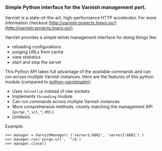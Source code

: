 ### Simple Python interface for the Varnish management port.

Varnish is a state-of-the-art, high-performance HTTP accelerator.
For more information checkout [http://varnish.projects.linpro.no/](http://varnish.projects.linpro.no/)

Varnish provides a simple telnet management interface for doing things like:

  *  reloading configurations
  *  purging URLs from cache
  *  view statistics
  *  start and stop the server

This Python API takes full advantage of the available commands and can run
across multiple Varnish instances. Here are the features of this python module
(compared to [python-varnishadm](http://varnish.projects.linpro.no/browser/trunk/varnish-tools/python-varnishadm/)):

  *  Uses `telnetlib` instead of raw sockets
  *  Implements `threading` module
  *  Can run commands across multiple Varnish instances
  *  More comprehensive methods, closely matching the management API (`purge_*`, `vcl_*`, etc.)
  *  Unittests

Example:

    >>> manager = VarnishManager( ('server1:6082', 'server2:6082') )
    >>> manager.run('purge.url', '^/$')
    >>> manager.close()